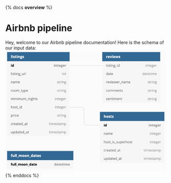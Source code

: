 {% docs __overview__ %}
# Airbnb pipeline
Hey, welcome to our Airbnb pipeline documentation!
Here is the schema of our input data:
![input schema](assets/input_schema.png)
{% enddocs %}